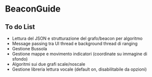 # BeaconGuide

## To do List

- Lettura del JSON e strutturazione del grafo/beacon per algoritmo
- Message passing tra UI thread e background thread di ranging
- Gestione Bussola
- Gestione mappe e movimento indicatori (coordinate su immagine di sfondo)
- Algoritmi sui due grafi scale/noscale
- Gestione libreria lettura vocale (default on, disabilitabile da opzioni)
